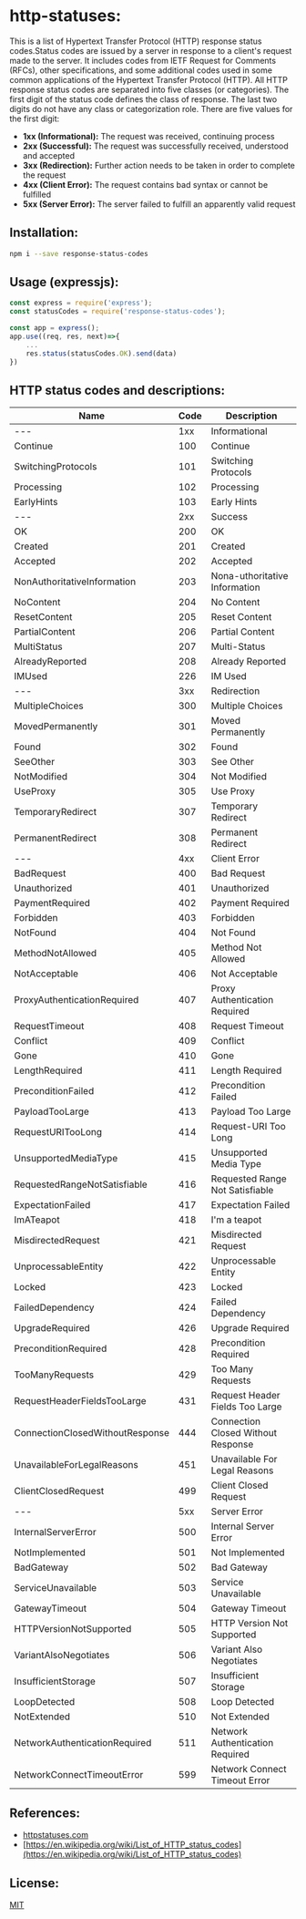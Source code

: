# http-statuses:
This is a list of Hypertext Transfer Protocol (HTTP) response status codes.Status codes are issued by a server in response to a client's request made to the server. It includes codes from IETF Request for Comments (RFCs), other specifications, and some additional codes used in some common applications of the Hypertext Transfer Protocol (HTTP).
All HTTP response status codes are separated into five classes (or categories). The first digit of the status code defines the class of response. The last two digits do not have any class or categorization role. There are five values for the first digit:

* **1xx (Informational):** The request was received, continuing process
* **2xx (Successful):** The request was successfully received, understood and accepted
* **3xx (Redirection):** Further action needs to be taken in order to complete the request
* **4xx (Client Error):** The request contains bad syntax or cannot be fulfilled
* **5xx (Server Error):** The server failed to fulfill an apparently valid request

## Installation:
```bash
npm i --save response-status-codes
```

## Usage (expressjs):
```javascript
const express = require('express');
const statusCodes = require('response-status-codes');

const app = express();
app.use((req, res, next)=>{
    ...
    res.status(statusCodes.OK).send(data)
})
```

## HTTP status codes and descriptions:
Name | Code | Description 
------------ | ------------- | ---------------
--- | 1xx | Informational
Continue | 100 | Continue
SwitchingProtocols | 101 | Switching Protocols
Processing | 102 | Processing
EarlyHints | 103 | Early Hints
--- | 2xx | Success
OK | 200 | OK
Created | 201 | Created
Accepted | 202 | Accepted
NonAuthoritativeInformation | 203 | Nona-uthoritative Information
NoContent | 204 | No Content
ResetContent | 205 | Reset Content
PartialContent | 206 | Partial Content
MultiStatus | 207 | Multi-Status
AlreadyReported | 208 | Already Reported
IMUsed | 226 | IM Used
--- | 3xx | Redirection
MultipleChoices | 300 | Multiple Choices
MovedPermanently | 301 | Moved Permanently
Found | 302 | Found
SeeOther | 303 | See Other
NotModified | 304 | Not Modified
UseProxy | 305 | Use Proxy
TemporaryRedirect | 307 | Temporary Redirect
PermanentRedirect | 308 | Permanent Redirect
--- | 4xx | Client Error
BadRequest | 400 | Bad Request
Unauthorized | 401 | Unauthorized
PaymentRequired | 402 | Payment Required
Forbidden | 403 | Forbidden
NotFound | 404 | Not Found
MethodNotAllowed | 405 | Method Not Allowed
NotAcceptable | 406 | Not Acceptable
ProxyAuthenticationRequired | 407 | Proxy Authentication Required
RequestTimeout | 408 | Request Timeout
Conflict | 409 | Conflict
Gone | 410 | Gone
LengthRequired | 411 | Length Required
PreconditionFailed | 412 | Precondition Failed
PayloadTooLarge | 413 | Payload Too Large
RequestURITooLong | 414 | Request-URI Too Long
UnsupportedMediaType | 415 | Unsupported Media Type
RequestedRangeNotSatisfiable | 416 | Requested Range Not Satisfiable
ExpectationFailed | 417 | Expectation Failed
ImATeapot | 418 | I'm a teapot
MisdirectedRequest | 421 | Misdirected Request
UnprocessableEntity | 422 | Unprocessable Entity
Locked | 423 | Locked
FailedDependency | 424 | Failed Dependency
UpgradeRequired | 426 | Upgrade Required
PreconditionRequired | 428 | Precondition Required
TooManyRequests | 429 | Too Many Requests
RequestHeaderFieldsTooLarge | 431 | Request Header Fields Too Large
ConnectionClosedWithoutResponse | 444 | Connection Closed Without Response
UnavailableForLegalReasons | 451 | Unavailable For Legal Reasons
ClientClosedRequest | 499 | Client Closed Request
--- | 5xx | Server Error
InternalServerError | 500 | Internal Server Error
NotImplemented | 501 | Not Implemented
BadGateway | 502 | Bad Gateway
ServiceUnavailable | 503 | Service Unavailable
GatewayTimeout | 504 | Gateway Timeout
HTTPVersionNotSupported | 505 | HTTP Version Not Supported
VariantAlsoNegotiates | 506 | Variant Also Negotiates
InsufficientStorage | 507 | Insufficient Storage
LoopDetected | 508 | Loop Detected
NotExtended | 510 | Not Extended
NetworkAuthenticationRequired | 511 | Network Authentication Required
NetworkConnectTimeoutError | 599 | Network Connect Timeout Error

## References:
* [httpstatuses.com](httpstatuses.com)
* [https://en.wikipedia.org/wiki/List_of_HTTP_status_codes](https://en.wikipedia.org/wiki/List_of_HTTP_status_codes)

## License:
[MIT](https://github.com/rs-navid/response-status-codes/blob/master/LICENSE)